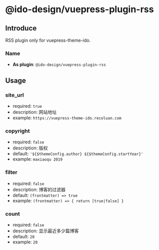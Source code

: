 # @ido-design/vuepress-plugin-rss

## Introduce

RSS plugin only for vuepress-theme-ido.

### Name

- **As plugin**: `@ido-design/vuepress-plugin-rss`

## Usage

### site_url

- required: `true`
- description: 网站地址
- example: `https://vuepress-theme-ido.recoluan.com`

### copyright

- required: `false`
- description: 版权
- default: `'${$themeConfig.author} ${$themeConfig.startYear}'`
- example: `maxiaoqu 2019`

### filter

- required: `false`
- description: 博客的过滤器
- default: `(frontmatter) => true`
- example: `(frontmatter) => { return [true|false] }`

### count

- required: `false`
- description: 显示最近多少篇博客
- default: `20`
- example: `20`
